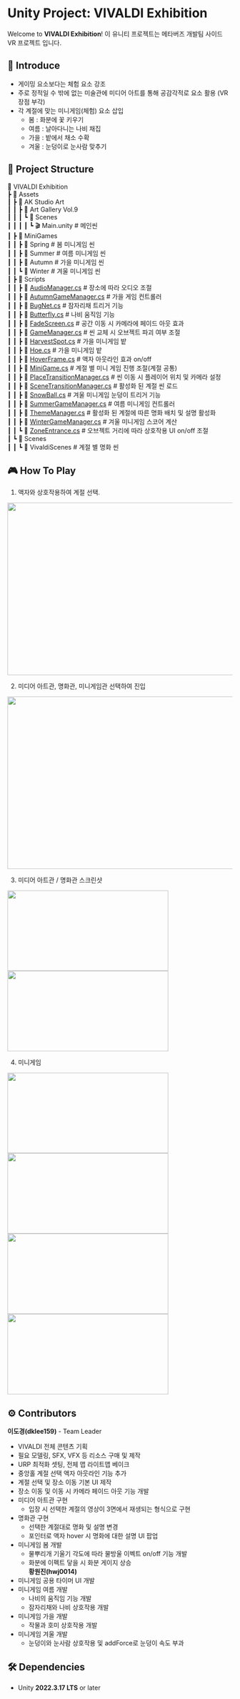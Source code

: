 # Unity Project: VIVALDI Exhibition
Welcome to **VIVALDI Exhibition**! 이 유니티 프로젝트는 메타버즈 개발팀 사이드 VR 프로젝트 입니다.   

## 📣 Introduce
- 게이밍 요소보다는 체험 요소 강조
- 주로 정적일 수 밖에 없는 미술관에 미디어 아트를 통해 공감각적로 요소 활용 (VR 장점 부각)
- 각 계절에 맞는 미니게임(체험) 요소 삽입
  - 봄 : 화분에 꽃 키우기
  - 여름 : 날아다니는 나비 채집
  - 가을 : 밭에서 채소 수확
  - 겨울 : 눈덩이로 눈사람 맞추기

## 📁 Project Structure
📂 VIVALDI Exhibition   
┣ 📂 Assets  
┃ ┣ 📂 AK Studio Art   
┃ ┃ ┣ 📂 Art Gallery Vol.9   
┃ ┃ ┃ ┗ 📂 Scenes   
┃ ┃ ┃ ┃ ┗ 🎬 Main.unity   # 메인씬   
┃ ┣ 📂 MiniGames   
┃ ┃ ┣ 📂 Spring   # 봄 미니게임 씬   
┃ ┃ ┣ 📂 Summer   # 여름 미니게임 씬   
┃ ┃ ┣ 📂 Autumn   # 가을 미니게임 씬   
┃ ┃ ┗ 📂 Winter   # 겨울 미니게임 씬   
┃ ┣ 📂 Scripts   
┃ ┃ ┣ 📜 [AudioManager.cs](https://github.com/dklee159/vr-project/blob/main/Assets/Scripts/AudioManager.cs "") # 장소에 따라 오디오 조절    
┃ ┃ ┣ 📜 [AutumnGameManager.cs](https://github.com/dklee159/vr-project/blob/main/Assets/Scripts/AutumnGameManager.cs "") # 가을 게임 컨트롤러    
┃ ┃ ┣ 📜 [BugNet.cs](https://github.com/dklee159/vr-project/blob/main/Assets/Scripts/BugNet.cs "") # 잠자리채 트리거 기능    
┃ ┃ ┣ 📜 [Butterfly.cs](https://github.com/dklee159/vr-project/blob/main/Assets/Scripts/Butterfly.cs "") # 나비 움직임 기능     
┃ ┃ ┣ 📜 [FadeScreen.cs](https://github.com/dklee159/vr-project/blob/main/Assets/Scripts/FadeScreen.cs "") # 공간 이동 시 카메라에 페이드 아웃 효과   
┃ ┃ ┣ 📜 [GameManager.cs](https://github.com/dklee159/vr-project/blob/main/Assets/Scripts/GameManager.cs "") # 씬 교체 시 오브젝트 파괴 여부 조절   
┃ ┃ ┣ 📜 [HarvestSpot.cs](https://github.com/dklee159/vr-project/blob/main/Assets/Scripts/HarvestSpot.cs "") # 가을 미니게임 밭   
┃ ┃ ┣ 📜 [Hoe.cs](https://github.com/dklee159/vr-project/blob/main/Assets/Scripts/Hoe.cs "") # 가을 미니게임 밭   
┃ ┃ ┣ 📜 [HoverFrame.cs](https://github.com/dklee159/vr-project/blob/main/Assets/Scripts/HoverFrame.cs "") # 액자 아웃라인 효과 on/off   
┃ ┃ ┣ 📜 [MiniGame.cs](https://github.com/dklee159/vr-project/blob/main/Assets/Scripts/MiniGame.cs "") # 계절 별 미니 게임 진행 조절(계절 공통)   
┃ ┃ ┣ 📜 [PlaceTransitionManager.cs](https://github.com/dklee159/vr-project/blob/main/Assets/Scripts/PlaceTransitionManager.cs "") # 씬 이동 시 플레이어 위치 및 카메라 설정   
┃ ┃ ┣ 📜 [SceneTransitionManager.cs](https://github.com/dklee159/vr-project/blob/main/Assets/Scripts/SceneTransitionManager.cs "") # 활성화 된 계절 씬 로드   
┃ ┃ ┣ 📜 [SnowBall.cs](https://github.com/dklee159/vr-project/blob/main/Assets/Scripts/SnowBall.cs "") # 겨울 미니게임 눈덩이 트리거 기능   
┃ ┃ ┣ 📜 [SummerGameManager.cs](https://github.com/dklee159/vr-project/blob/main/Assets/Scripts/SummerGameManager.cs "") # 여름 미니게임 컨트롤러   
┃ ┃ ┣ 📜 [ThemeManager.cs](https://github.com/dklee159/vr-project/blob/main/Assets/Scripts/ThemeManager.cs "") # 활성화 된 계절에 따른 명화 배치 및 설명 활성화    
┃ ┃ ┣ 📜 [WinterGameManager.cs](https://github.com/dklee159/vr-project/blob/main/Assets/Scripts/WinterGameManager.cs "") # 겨울 미니게임 스코어 계산    
┃ ┃ ┗ 📜 [ZoneEntrance.cs](https://github.com/dklee159/vr-project/blob/main/Assets/Scripts/ZoneEntrance.cs "") # 오브젝트 거리에 따라 상호작용 UI on/off 조절   
┃ ┗ 📂 Scenes   
┃ ┃ ┗ 📂 VivaldiScenes   # 계절 별 명화 씬


## 🎮 How To Play
1. 액자와 상호작용하여 계절 선택.
<img src="https://github.com/user-attachments/assets/926d70dc-3db5-469a-8eb3-0bd11fcd179b" width="732" height="386"/>   

2. 미디어 아트관, 명화관, 미니게임관 선택하여 진입
<img src="https://github.com/user-attachments/assets/2cd95a80-3276-4885-bdb1-606435380efe" width="732" height="386"/>   

3. 미디어 아트관 / 명화관 스크린샷
<img src="https://github.com/user-attachments/assets/5573ebf5-19c3-4ba7-8bdd-46d6fe579c0a" width="360" height="180"/>
<img src="https://github.com/user-attachments/assets/e6ea0ccd-6f5a-4bec-9f45-750e526c2cd0" width="360" height="180"/>   

4. 미니게임
<img src="https://github.com/user-attachments/assets/81911cd2-fb19-4132-a7e8-46c45b4251f9" width="360" height="180"/>
<img src="https://github.com/user-attachments/assets/09dc9423-4f70-4f01-9a4b-5cd7292fa43e" width="360" height="180"/>
<img src="https://github.com/user-attachments/assets/d141204b-8ff9-433d-a59d-643e74591a76" width="360" height="180"/>
<img src="https://github.com/user-attachments/assets/b712267c-fd9f-497a-a8b2-99a7e6e4b3e4" width="360" height="180"/>

## ⚙ Contributors
**이도경(dklee159)** - Team Leader
- VIVALDI 전체 콘텐츠 기획
- 필요 모델링, SFX, VFX 등 리소스 구매 및 제작
- URP 최적화 셋팅, 전체 맵 라이트맵 베이크
- 중앙홀 계절 선택 액자 아웃라인 기능 추가
- 계절 선택 및 장소 이동 기본 UI 제작
- 장소 이동 및 이동 시 카메라 페이드 아웃 기능 개발
- 미디어 아트관 구현
  - 입장 시 선택한 계절의 영상이 3면에서 재생되는 형식으로 구현
- 명화관 구현
  - 선택한 계절대로 명화 및 설명 변경
  - 포인터로 액자 hover 시 명화에 대한 설명 UI 팝업
- 미니게임 봄 개발
  - 물뿌리개 기울기 각도에 따라 물방울 이벡트 on/off 기능 개발
  - 화분에 이펙트 닿을 시 화분 게이지 상승  
**황원진(hwj0014)**
- 미니게임 공용 타이머 UI 개발
- 미니게임 여름 개발
  - 나비의 움직임 기능 개발
  - 잠자리채와 나비 상호작용 개발
- 미니게임 가을 개발
  - 작물과 호미 상호작용 개발
- 미니게임 겨울 개발
  - 눈덩이와 눈사람 상호작용 및 addForce로 눈덩이 속도 부과

## 🛠️ Dependencies
- Unity **2022.3.17 LTS** or later
